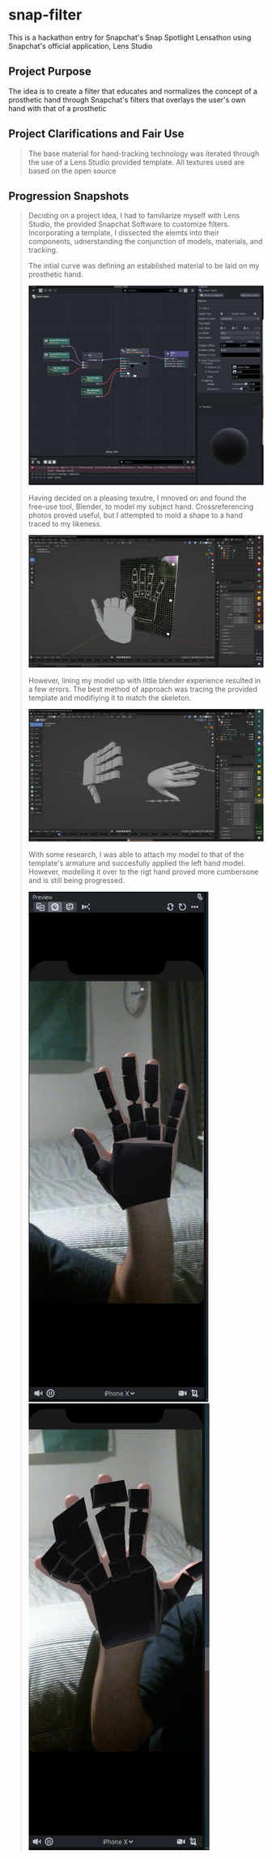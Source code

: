 # snap-filter
This is a hackathon entry for Snapchat's Snap Spotlight Lensathon
using Snapchat's official application, Lens Studio

  ## Project Purpose
   The idea is to create a filter that educates and normalizes 
   the concept of a prosthetic hand through Snapchat's filters 
   that overlays the user's own hand with that of a prosthetic
   
  ## Project Clarifications and Fair Use
  > The base material for hand-tracking technology was iterated 
  > through the use of a Lens Studio provided template.
  > All textures used are based on the open source 

  ## Progression Snapshots 
  > Deciding on a project idea, I had to familiarize myself with Lens Studio,
  > the provided Snapchat Software to customize filters. Incorporating a template, I dissected
  > the elemts into their components, udnerstanding the conjunction of models, materials, and tracking.
  >
  > The intial curve was defining an established material to be laid on my prosthetic hand.
  >
  > ![plot](./README_pics/ref0.JPG)
  > 
  > Having decided on a pleasing texutre, I mnoved on and found the free-use tool, Blender, to model my subject hand.
  > Crossreferencing photos proved useful, but I attempted to mold a shape to a hand traced to my likeness.
  >
  > ![plot](./README_pics/ref2.JPG)
  >
  > However, lining my model up with little blender experience resulted in a few errors. The best method of approach was tracing 
  > the provided template and modifiying it to match the skeleton.
  >
  > ![plot](./README_pics/ref3.JPG)
  >
  > With some research, I was able to attach my model to that of the template's armature and succesfully applied 
  > the left hand model. However, modelling it over to the rigt hand proved more cumbersone and is still being progressed.
  >
  > ![plot](./README_pics/ref4.JPG) ![plot](./README_pics/ref6.JPG)
